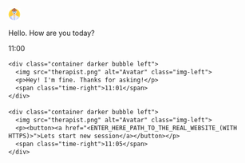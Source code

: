 <!DOCTYPE html>
<html lang="en">

<head>
  <meta charset="UTF-8">
  <title>Chatbot</title>
  <meta charset="UTF-8">
  <meta name="viewport" content="width=device-width, initial-scale=1.0">
  <meta http-equiv="X-UA-Compatible" content="ie=edge">
  <link rel="stylesheet" href="style.css">
</head>

<body>
  <div class="container chat">
    <div class="container bubble right">
      <img src="psychiatrist.png" alt="Avatar" class="img-right">
      <p>Hello. How are you today?</p>
      <span class="time-left">11:00</span>
    </div>

    <div class="container darker bubble left">
      <img src="therapist.png" alt="Avatar" class="img-left">
      <p>Hey! I'm fine. Thanks for asking!</p>
      <span class="time-right">11:01</span>
    </div>

    <div class="container darker bubble left">
      <img src="therapist.png" alt="Avatar" class="img-left">
      <p><button><a href="<ENTER_HERE_PATH_TO_THE_REAL_WEBSITE_(WITH HTTPS)>">Lets start new session</a></button></p>
      <span class="time-right">11:05</span>
    </div>
  </div>

</body>
</html>